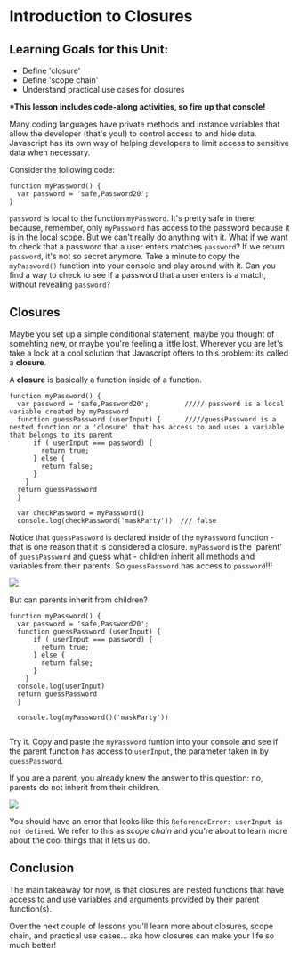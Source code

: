 # Introduction to Closures

## Learning Goals for this Unit:
* Define 'closure'
* Define 'scope chain'
* Understand practical use cases for closures

__*This lesson includes code-along activities, so fire up that console!__

Many coding languages have private methods and instance variables that allow the developer (that's you!) to control access to and hide data. Javascript has its own way of helping developers to limit access to sensitive data when necessary.

Consider the following code:

```
function myPassword() {
  var password = 'safe,Password20';
}
```
```password``` is local to the function ```myPassword```. It's pretty safe in there because, remember, only ```myPassword``` has access to the password because it is in the local scope. But we can't really do anything with it. What if we want to check that a password that a user enters matches ```password```? If we return ```password```, it's not so secret anymore. Take a minute to copy the ```myPassword()``` function into your console and play around with it. Can you find a way to check to see if a password that a user enters is a match, without revealing ```password```?

## Closures
Maybe you set up a simple conditional statement, maybe you thought of somehting new, or maybe you're feeling a little lost. Wherever you are let's take a look at a cool solution that Javascript offers to this problem: its called a __closure__.

A __closure__ is basically a function inside of a function.

```
function myPassword() {
  var password = 'safe,Password20';         ///// password is a local variable created by myPassword
  function guessPassword (userInput) {      /////guessPassword is a nested function or a 'closure' that has access to and uses a variable that belongs to its parent
      if ( userInput === password) {
        return true;
      } else {
        return false;
      }
    }
  return guessPassword
  }
  
  var checkPassword = myPassword()
  console.log(checkPassword('maskParty'))  /// false
```

Notice that ```guessPassword``` is declared inside of the ```myPassword``` function - that is one reason that it is considered a closure. ```myPassword``` is the 'parent' of ```guessPassword``` and guess what - children inherit all methods and variables from their parents. So ```guessPassword``` has access to ```password```!!!

![](/img/babypiggymoney.jpeg)

But can parents inherit from children? 

```
function myPassword() {
  var password = 'safe,Password20';
  function guessPassword (userInput) {
      if ( userInput === password) {
        return true;
      } else {
        return false;
      }
    }
  console.log(userInput)
  return guessPassword
  }
  
  console.log(myPassword()('maskParty'))
  
```

Try it. Copy and paste the ```myPassword``` funtion into your console and see if the parent function has access to ```userInput```, the parameter taken in by ```guessPassword```. 

If you are a parent, you already knew the answer to this question: no, parents do not inherit from their children. 

![](/img/sad-parent.jpeg)


You should have an error that looks like this ```ReferenceError: userInput is not defined```. We refer to this as _scope chain_ and you're about to learn more about the cool things that it lets us do. 


## Conclusion

The main takeaway for now, is that closures are nested functions that have access to and use variables and arguments provided by their parent function(s).

Over the next couple of lessons you'll learn more about closures, scope chain, and practical use cases... aka how closures can make your life so much better! 


